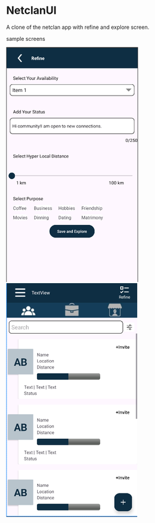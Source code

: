 # NetclanUI
A clone of the netclan app with refine and explore screen.





sample screens 


![Screenshot 1](https://github.com/Aditya10bit/NetclanUI/blob/main/Screenshot%202024-06-23%20042551.png)
![Screenshot 2](https://github.com/Aditya10bit/NetclanUI/blob/main/Screenshot%202024-06-23%20042623.png)
